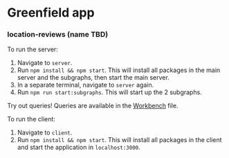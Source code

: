 # Greenfield app

### location-reviews (name TBD)

To run the server:

1. Navigate to `server`.
1. Run `npm install && npm start`. This will install all packages in the main server and the subgraphs, then start the main server.
1. In a separate terminal, navigate to `server` again.
1. Run `npm run start:subgraphs`. This will start up the 2 subgraphs.

Try out queries! Queries are available in the [Workbench](https://apollographql.github.io/apollo-workbench-vscode/) file.

To run the client:

1. Navigate to `client`.
1. Run `npm install && npm start`. This will install all packages in the client and start the application in `localhost:3000`.
